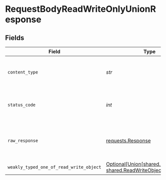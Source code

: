 # RequestBodyReadWriteOnlyUnionResponse


## Fields

| Field                                                                                                                              | Type                                                                                                                               | Required                                                                                                                           | Description                                                                                                                        |
| ---------------------------------------------------------------------------------------------------------------------------------- | ---------------------------------------------------------------------------------------------------------------------------------- | ---------------------------------------------------------------------------------------------------------------------------------- | ---------------------------------------------------------------------------------------------------------------------------------- |
| `content_type`                                                                                                                     | *str*                                                                                                                              | :heavy_check_mark:                                                                                                                 | HTTP response content type for this operation                                                                                      |
| `status_code`                                                                                                                      | *int*                                                                                                                              | :heavy_check_mark:                                                                                                                 | HTTP response status code for this operation                                                                                       |
| `raw_response`                                                                                                                     | [requests.Response](https://requests.readthedocs.io/en/latest/api/#requests.Response)                                              | :heavy_check_mark:                                                                                                                 | Raw HTTP response; suitable for custom response parsing                                                                            |
| `weakly_typed_one_of_read_write_object`                                                                                            | [Optional[Union[shared.SimpleObject, shared.ReadWriteObjectOutput]]](../../models/shared/weaklytypedoneofreadwriteobjectoutput.md) | :heavy_minus_sign:                                                                                                                 | OK                                                                                                                                 |